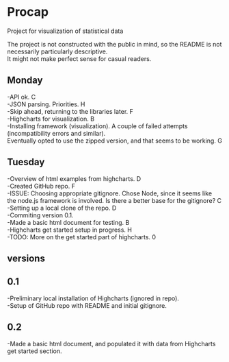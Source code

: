 # Procap
Project for visualization of statistical data

The project is not constructed with the public in mind, so the README is not necessarily particularly descriptive. <br>
It might not make perfect sense for casual readers. <br>

Monday
------

-API ok. C <br>
-JSON parsing. Priorities. H <br>
-Skip ahead, returning to the libraries later. F <br>
-Highcharts for visualization. B <br>
-Installing framework (visualization). A couple of failed attempts (incompatibility errors and similar). <br>
Eventually opted to use the zipped version, and that seems to be working. G <br>

Tuesday
-------

-Overview of html examples from highcharts. D <br>
-Created GitHub repo. F <br>
-ISSUE: Choosing appropriate gitignore. Chose Node, since it seems like the node.js framework is involved. Is there a better base for the gitignore? C <br>
-Setting up a local clone of the repo.  D <br>
-Commiting version 0.1. <br>
-Made a basic html document for testing. B <br>
-Highcharts get started setup in progress. H <br>
-TODO: More on the get started part of highcharts. 0 <br>

versions
--------

0.1
---

-Preliminary local installation of Highcharts (ignored in repo). <br>
-Setup of GitHub repo with README and initial gitignore. <br>

0.2
---

-Made a basic html document, and populated it with data from Highcharts get started section. <br>
